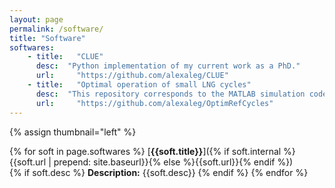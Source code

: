 ```yaml
---
layout: page
permalink: /software/
title: "Software"
softwares:
    - title:   "CLUE"
      desc:  "Python implementation of my current work as a PhD."
      url:     "https://github.com/alexaleg/CLUE"
    - title:   "Optimal operation of small LNG cycles"
      desc:  "This repository corresponds to the MATLAB simulation codes for modelling and optimizing the Mini - LNG System proposed by Nekså, 2010. A previous mdoel of this system was developed by Leguizamon, 2016. This works expands and improves the previous formulation." 
      url:     "https://github.com/alexaleg/OptimRefCycles"
---
```

{% assign thumbnail="left" %}

{% for soft in page.softwares %}
[**{{soft.title}}**]({% if soft.internal %}{{soft.url | prepend: site.baseurl}}{% else %}{{soft.url}}{% endif %})<br />
{% if soft.desc %} **Description:** {{soft.desc}}
{% endif %}
{% endfor %}


